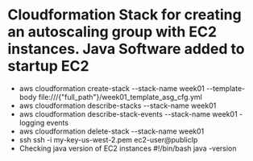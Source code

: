 # Cloudformation Stack for creating an autoscaling group with EC2 instances. Java Software added to startup EC2

* aws cloudformation create-stack --stack-name week01 --template-body file:///{"full_path"}/week01_template_asg_cfg.yml
* aws cloudformation describe-stacks --stack-name week01
* aws cloudformation describe-stack-events --stack-name week01 - logging events
* aws cloudformation delete-stack --stack-name week01
* ssh ssh -i my-key-us-west-2.pem ec2-user@publicIp
* Checking java version of EC2 instances
    #!/bin/bash
    java -version